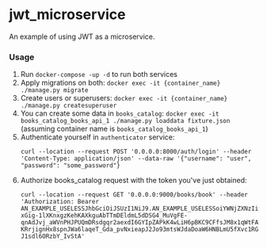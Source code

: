 # jwt_microservice

An example of using JWT as a microservice.

### Usage

1. Run `docker-compose -up -d` to run both services
1. Apply migrations on both: `docker exec -it {container_name} ./manage.py migrate`
1. Create users or superusers: `docker exec -it {container_name} ./manage.py createsuperuser`
1. You can create some data in `books_catalog`: `docker exec -it books_catalog_books_api_1 ./manage.py loaddata fixture.json` (assuming container name is `books_catalog_books_api_1`)
1. Authenticate yourself in `authenticator` service:
   ```
   curl --location --request POST '0.0.0.0:8000/auth/login' --header 'Content-Type: application/json' --data-raw '{"username": "user", "password": "some_password"}
   ```
1. Authorize books_catalog request with the token you've just obtained:
   ```
   curl --location --request GET '0.0.0.0:9000/books/book' --header 'Authorization: Bearer AN_EXAMPLE_USELESSJhbGciOiJSUzI1NiJ9.AN_EXAMPLE_USELESSoiYWNjZXNzIiwiZXhwIjoxNTc5MTU5MDE0LCJqdGkiOiJhYWRjNmVjNjQ4ZGE0OGZkYTE1NDgzNzZkZmM4NzRjMiIsInVzZXJfaWQiOjF9.AN_EXAMPLE_USELESSLK5q5uAGbkNtoSAXnqebeKnVMS6lbPcIPUzHHg3qkpbhdcyL3wijP6zA4-xGig-1lXKnxgzKehKAXkguAbTTmDEldmL5dDSG4_MuVgFE-qnAdJvj_aWVnPHJPUQmDRsdgqr2aexdI6GYIpZAPkK4wLiH6pBKC9CFfsJM8x1qWtFAOXIbeXouNAhUD7bb-KRrjignHx8spnJWa6laqeT_Gda_pvNxieapJ2Jo93mtsWJdaDoaW6HNBLmU5fXvc1RGKIv11v63XbPS4yYJVVx7Yma0It3__gHaSECgtLzWzw7d7l1LAK-J1sdl6ORzbY_IvStA'
   ```

